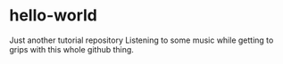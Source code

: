 # hello-world
Just another tutorial repository
Listening to some music while getting to grips with this whole github thing.
